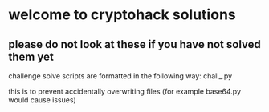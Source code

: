 # welcome to cryptohack solutions
## please do not look at these if you have not solved them yet

challenge solve scripts are formatted in the following way:
chall_<challenge name with underscore>.py

this is to prevent accidentally overwriting files (for example base64.py would cause issues)